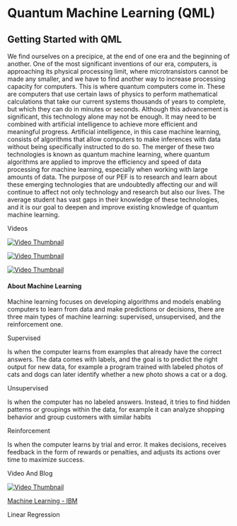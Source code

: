 #  Quantum Machine Learning (QML)

## Getting Started with QML

We find ourselves on a precipice, at the end of one era and the beginning of another. One of the most significant inventions of our era, computers, is approaching its physical processing limit, where microtransistors cannot be made any smaller, and we have to find another way to increase processing capacity for computers.
This is where quantum computers come in. These are computers that use certain laws of physics to perform mathematical calculations that take our current systems thousands of years to complete, but which they can do in minutes or seconds.
Although this advancement is significant, this technology alone may not be enough. It may need to be combined with artificial intelligence to achieve more efficient and meaningful progress. Artificial intelligence, in this case machine learning, consists of algorithms that allow computers to make inferences with data without being specifically instructed to do so.
The merger of these two technologies is known as quantum machine learning, where quantum algorithms are applied to improve the efficiency and speed of data processing for machine learning, especially when working with large amounts of data.
The purpose of our PEF is to research and learn about these emerging technologies that are undoubtedly affecting our and will continue to affect not only technology and research but also our lives. The average student has vast gaps in their knowledge of these technologies, and it is our goal to deepen and improve existing knowledge of quantum machine learning.

Videos 

[![Video Thumbnail](https://img.youtube.com/vi/9gGnTQTYNaE/maxresdefault.jpg)](https://www.youtube.com/watch?v=9gGnTQTYNaE)

[![Video Thumbnail](https://img.youtube.com/vi/NqHKr9CGWJ0/maxresdefault.jpg)](https://www.youtube.com/watch?v=NqHKr9CGWJ0)

[![Video Thumbnail](https://img.youtube.com/vi/lt4OsgmUTGI/maxresdefault.jpg)](https://www.youtube.com/watch?v=lt4OsgmUTGI)

#### About Machine Learning

Machine learning focuses on developing algorithms and models enabling computers to learn from data and make predictions or decisions, there are three main types of machine learning: supervised, unsupervised, and the reinforcement one.

Supervised

Is when the computer learns from examples that already have the correct answers. 
The data comes with labels, and the goal is to predict the right output for new data, for example a program trained with labeled photos of cats and dogs can later identify whether a new photo shows a cat or a dog.

Unsupervised

Is when the computer has no labeled answers. 
Instead, it tries to find hidden patterns or groupings within the data, for example it can analyze shopping behavior and group customers with similar habits

Reinforcement

Is when the computer learns by trial and error. 
It makes decisions, receives feedback in the form of rewards or penalties, and adjusts its actions over time to maximize success.

Video And Blog 

[![Video Thumbnail](https://img.youtube.com/vi/x3KOCphRltk/maxresdefault.jpg)](https://www.youtube.com/watch?v=x3KOCphRltk)

[Machine Learning - IBM](https://www.ibm.com/think/topics/machine-learning-types)

Linear Regression




